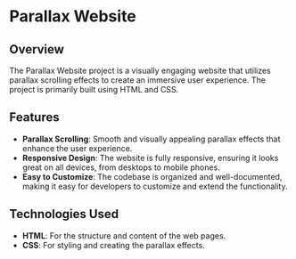 # Parallax Website

## Overview
The Parallax Website project is a visually engaging website that utilizes parallax scrolling effects to create an immersive user experience. The project is primarily built using HTML and CSS.

## Features
- **Parallax Scrolling**: Smooth and visually appealing parallax effects that enhance the user experience.
- **Responsive Design**: The website is fully responsive, ensuring it looks great on all devices, from desktops to mobile phones.
- **Easy to Customize**: The codebase is organized and well-documented, making it easy for developers to customize and extend the functionality.

## Technologies Used
- **HTML**: For the structure and content of the web pages.
- **CSS**: For styling and creating the parallax effects.

